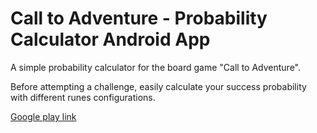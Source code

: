 # Call to Adventure - Probability Calculator Android App

A simple probability calculator for the board game "Call to Adventure".

Before attempting a challenge, easily calculate your success probability with different runes configurations.

[Google play link](https://play.google.com/store/apps/details?id=org.godotengine.calltoadventureplayeraid)
